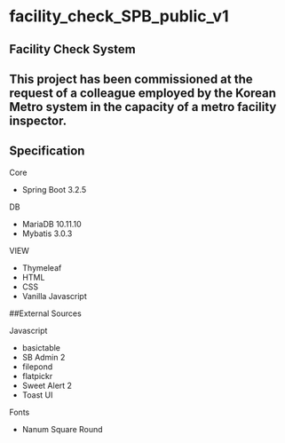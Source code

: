 # facility_check_SPB_public_v1
## Facility Check System
This project has been commissioned at the request of a colleague employed by the Korean Metro system in the capacity of a metro facility inspector.
---
## Specification
Core
- Spring Boot 3.2.5

DB
- MariaDB 10.11.10
- Mybatis 3.0.3

VIEW
- Thymeleaf
- HTML
- CSS
- Vanilla Javascript

##External Sources

Javascript
- basictable
- SB Admin 2
- filepond
- flatpickr
- Sweet Alert 2
- Toast UI

Fonts
- Nanum Square Round


